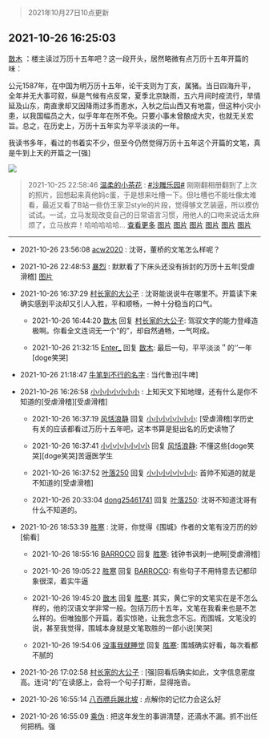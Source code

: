 > 2021年10月27日10点更新
<link rel="stylesheet" href="https://cdn.jsdelivr.net/gh/taotie6/sampleJSON@main/css/photo_show.css">
<meta name="referrer" content="no-referrer" />


 ## 2021-10-26 16:25:03 

 [㪚木](https://www.coolapk.com/feed/30965262?shareKey=YmJjOTE1ZDZkOGI5NjE3N2MzZGE~) ：楼主读过万历十五年吧？这一段开头，居然略微有点万历十五年开篇的味：

公元1587年，在中国为明万历十五年，论干支则为丁亥，属猪。当日四海升平，全年并无大事可叙，纵是气候有点反常，夏季北京缺雨，五六月间时疫流行，旱情延及山东，南直隶却又因降雨过多而患水，入秋之后山西又有地震<!--break-->，但这种小灾小患，以我国幅员之大，似乎年年在所不免。只要小事未曾酿成大灾，也就无关宏旨。总之，在历史上，万历十五年实为平平淡淡的一年。

我读书多年，看过的书着实不少，但至今仍然觉得万历十五年这个开篇的文笔，真是牛到上天的开篇之一[强] 

<div class="album">
<img class="img-item" src="http://image.coolapk.com/feed/2021/1026/16/1081091_2167fca2_6703_1791@1080x634.jpeg" />
</div>

> 2021-10-25 22:58:46 
> [温柔的小茶花](https://www.coolapk.com/feed/30949790?shareKey=ODQ2OTRkN2E0NWMwNjE3N2MzZGE~) : <a class="feed-link-tag" href="/t/沙雕乐园?type=12">#沙雕乐园#</a> 	刚刚翻相册翻到了上次的照片，回想起来真他妈c蛋，于是想来吐槽一下。但吐槽也不能吐像太难看，最近又看了B站一些仿王家卫style的片段，觉得够文艺装逼，所以模仿试试。一试，立马发现改变自己的日常语言习惯，用他人的口吻来说话太麻烦了，立马放弃！哈哈哈哈哈... <a href="">查看更多</a> 
[图片](http://image.coolapk.com/feed/2021/1025/22/844404_cfde2657_3922_4919@375x683.png)
[图片](http://image.coolapk.com/feed/2021/1025/22/844404_409d3b8c_3922_4921@378x393.png)
[图片](http://image.coolapk.com/feed/2021/1025/22/844404_28793eed_3922_4923@371x580.png)
[图片](http://image.coolapk.com/feed/2021/1025/22/844404_8c33a321_3922_4925@370x210.png)
[图片](http://image.coolapk.com/feed/2021/1025/22/844404_f792b7db_3922_4926@326x455.png)
[图片](http://image.coolapk.com/feed/2021/1025/22/844404_6d994ba7_3922_4928@324x531.png)

 ------- 

- 2021-10-26 23:56:08 [acw2020](uid=6251124) : 沈哥，董桥的文笔怎么样呢？ 

- 2021-10-26 22:48:53 [暴烈](uid=3307053) : 默默看了下床头还没有拆封的万历十五年[受虐滑稽] [图片](http://image.coolapk.com/feed/2021/1026/22/3307053_3ae1db83_9732_7059@3008x2256.jpeg)

- 2021-10-26 16:37:29 [村长家的大公子](uid=685373) : 沈哥能说说牛在哪里不。开篇读下来确实感到平淡却又引人入胜，平和顺畅，一种十分稳当的口气。 

    - 2021-10-26 16:44:20 [㪚木](uid=1081091) 回复 [村长家的大公子](uid=685373): 驾驭文字的能力登峰造极啊。你看全文连词无一个“的”，却自然通畅，一气呵成。 

    - 2021-10-26 21:32:15 [Enter_](uid=1275343) 回复 [㪚木](uid=1081091): 最后一句，平平淡淡＂的‘’一年[doge笑哭] 

- 2021-10-26 21:18:47 [牛笔到不行的名字](uid=2374460) : 当代鲁迅[牛啤] 

- 2021-10-26 16:26:58 [小小小小小小小](uid=3014404) : 上知天文下知地理，还有什么是你不知道的[受虐滑稽][受虐滑稽] 

    - 2021-10-26 16:37:19 [风恬浪静](uid=2415886) 回复 [小小小小小小小](uid=3014404): [受虐滑稽]学历史有关的应该都看过万历十五年吧，这本书算是挺出名的历史读物了 

    - 2021-10-26 16:37:41 [小小小小小小小](uid=3014404) 回复 [风恬浪静](uid=2415886): 不懂这些[doge笑哭][doge笑哭]苦逼医学生 

    - 2021-10-26 16:37:52 [叶落250](uid=3714279) 回复 [小小小小小小小](uid=3014404): 首帅不知道的就是不知道的[受虐滑稽] 

    - 2021-10-26 20:33:04 [dong25461741](uid=1268657) 回复 [叶落250](uid=3714279): 沈哥不知道沈哥有什么不知道的。 

- 2021-10-26 18:53:39 [胜寒](uid=621479) : 沈哥，你觉得《围城》作者的文笔有没万历的妙[偷看] 

    - 2021-10-26 18:55:16 [BARROCO](uid=838399) 回复 [胜寒](uid=621479): 钱钟书讽刺一绝啊[受虐滑稽] 

    - 2021-10-26 19:05:22 [胜寒](uid=621479) 回复 [BARROCO](uid=838399): 有些句子不用特意去记都印象很深，着实牛逼 

    - 2021-10-26 19:45:20 [㪚木](uid=1081091) 回复 [胜寒](uid=621479): 其实，黄仁宇的文笔实在是不怎么样的，他的汉语文学非常一般。包括万历十五年，文笔在我看来也是不怎么样的。但唯独那个开篇，着实惊艳，让我念念不忘。而围城，文笔没的说，甚至我觉得，围城本身就是文笔取胜的一部小说[笑哭] 

    - 2021-10-26 19:54:06 [没事我就睡觉](uid=794606) 回复 [胜寒](uid=621479): 围城确实好看，每次看都不腻的 

- 2021-10-26 17:02:58 [村长家的大公子](uid=685373) : [强]回看后确实如此，文字信息密度高。连词“的”在读感上，会将一个句子打断，显得拖沓。 

- 2021-10-26 16:55:14 [八百膘兵蹦北坡](uid=1105274) : 点解你的记忆力会这么好 

- 2021-10-26 16:55:09 [乘伪](uid=3843637) : 把这年发生的事讲清楚，还滴水不漏。抓不出任何把柄。强 

